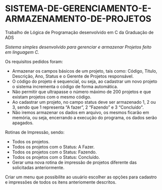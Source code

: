 # SISTEMA-DE-GERENCIAMENTO-E-ARMAZENAMENTO-DE-PROJETOS
Trabalho de Lógica de Programação desenvolvido em C da Graduação de ADS

*Sistema simples desenvolvido para gerenciar e armazenar Projetos feito em linguagem C.*


Os requisitos pedidos foram:

- Armazenar os campos básicos de um projeto, tais como: Código, Titulo, Descrição, Ano, Status e o Gerente de Projetos responsável.
- O código do projeto é sequencial, ou seja, ao cadastrar um novo projeto o sistema incrementa o código de forma automática.
- Não permitir que ultrapasse o número máximo de 200 projetos e que existam projetos com o mesmo código.
- Ao cadastrar um projeto, no campo status deve ser armazenado 1, 2 ou 3, sendo que 1 representa “A fazer”, 2 “Fazendo” e 3 “Concluído".
- Não iremos armazenar os dados em arquivo, os mesmos ficarão em memória, ou seja, encerrando a execução do programa, os dados serão apagados.

Rotinas de Impressão, sendo:

- Todos os projetos.
- Todos os projetos com o Status: A Fazer.
- Todos os projetos com o Status: Fazendo.
- Todos os projetos com o Status: Concluído.
- Gerar uma nova rotina de impressão de projetos diferente das solicitadas anteriormente.
 
Criar um menu que possibilite ao usuário escolher as opções para cadastro e impressões de todos os itens anteriomente descritos.
